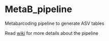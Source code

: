 # MetaB_pipeline

Metabarcoding pipeline to generate ASV tables

Read [wiki](https://github.com/benalric/MetaB_pipeline_v2/wiki) for more details about the pipeline
